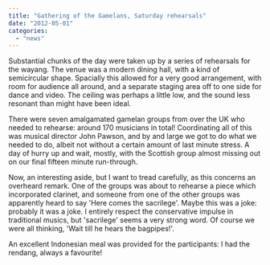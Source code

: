 ```yaml
---
title: "Gathering of the Gamelans, Saturday rehearsals"
date: "2012-05-01"
categories: 
  - "news"
---
```


Substantial chunks of the day were taken up by a series of rehearsals for the wayang. The venue was a modern dining hall, with a kind of semicircular shape. Spacially this allowed for a very good arrangement, with room for audience all around, and a separate staging area off to one side for dance and video. The ceiling was perhaps a little low, and the sound less resonant than might have been ideal.

There were seven amalgamated gamelan groups from over the UK who needed to rehearse: around 170 musicians in total! Coordinating all of this was musical director John Pawson, and by and large we got to do what we needed to do, albeit not without a certain amount of last minute stress. A day of hurry up and wait, mostly, with the Scottish group almost missing out on our final fifteen minute run-through.

Now, an interesting aside, but I want to tread carefully, as this concerns an overheard remark. One of the groups was about to rehearse a piece which incorporated clarinet, and someone from one of the other groups was apparently heard to say 'Here comes the sacrilege'. Maybe this was a joke: probably it was a joke. I entirely respect the conservative impulse in traditional musics, but 'sacrilege' seems a very strong word. Of course we were all thinking, 'Wait till he hears the bagpipes!'.

An excellent Indonesian meal was provided for the participants: I had the rendang, always a favourite!

